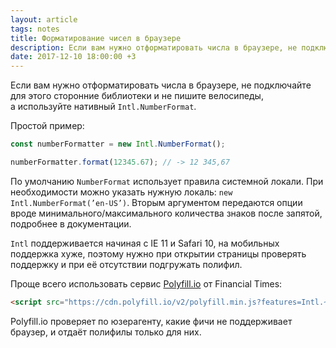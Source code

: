```yaml
---
layout: article
tags: notes
title: Форматирование чисел в браузере
description: Если вам нужно отформатировать числа в браузере, не подключайте для этого сторонние библиотеки и не пишите велосипеды, а используйте нативный Intl.NumberFormat.
date: 2017-12-10 18:00:00 +3
---
```

<p class="subtitle">Если вам нужно отформатировать числа в браузере, не подключайте для этого сторонние библиотеки и не пишите велосипеды, а используйте нативный <code>Intl.NumberFormat</code>.</p>

Простой пример:

```js
const numberFormatter = new Intl.NumberFormat();

numberFormatter.format(12345.67); // -> 12 345,67
```


По умолчанию `NumberFormat` использует правила системной локали. При необходимости можно указать нужную локаль: `new Intl.NumberFormat(’en-US’)`. Вторым аргументом передаются опции вроде минимального/максимального количества знаков после запятой, подробнее в документации.

`Intl` поддерживается начиная с IE 11 и Safari 10, на мобильных поддержка хуже, поэтому нужно при открытии страницы проверять поддержку и при её отсутствии подгружать полифил.

Проще всего использовать сервис [Polyfill.io](https://polyfill.io) от Financial Times:

```html
<script src="https://cdn.polyfill.io/v2/polyfill.min.js?features=Intl.~locale.en"></script>
```

Polyfill.io проверяет по юзерагенту, какие фичи не поддерживает браузер, и отдаёт полифилы только для них.
